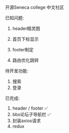 开源Seneca college 中文社区

已知问题:
1. header精灵图
2. 首页下标显示

3. footer制定
4. 路由优化跳转

待开发功能:
1. 搜索
2. 登录

已完成:
1. header / footer ✅
2. bbs论坛子导航栏 ✅
3. 封装axios请求
4. redux